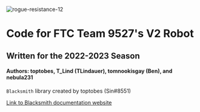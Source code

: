 ![rogue-resistance-12](https://user-images.githubusercontent.com/82475207/209867480-d5c6afd0-0fec-41bf-9980-9b13cd6d1b3c.png)

# Code for FTC Team 9527's V2 Robot
## Written for the 2022-2023 Season
#### Authors: toptobes, T_Lind (TLindauer), tomnookisgay (Ben), and nebula231

`Blacksmith` library created by toptobes (Sin#8551)

[Link to Blacksmith documentation website](https://blacksmithftc.vercel.app/)
